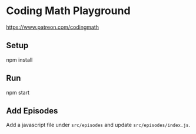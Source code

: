 # Coding Math Playground

https://www.patreon.com/codingmath

## Setup

npm install

## Run

npm start

## Add Episodes

Add a javascript file under ```src/episodes``` and update ```src/episodes/index.js```.
